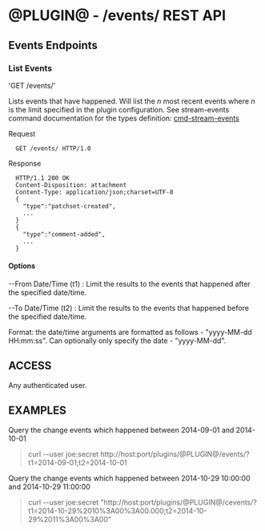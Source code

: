 @PLUGIN@ - /events/ REST API
==================

Events Endpoints
----------------

### List Events

'GET /events/'

Lists events that have happened. Will list the _n_ most recent events where _n_
is the limit specified in the plugin configuration. See stream-events command
documentation for the types definition:
[cmd-stream-events](../../../Documentation/cmd-stream-events.html#events)

Request

```
  GET /events/ HTTP/1.0
```

Response

```
  HTTP/1.1 200 OK
  Content-Disposition: attachment
  Content-Type: application/json;charset=UTF-8
  {
    "type":"patchset-created",
    ...
  }
  {
    "type":"comment-added",
    ...
  }
```
#### Options

--From Date/Time (t1)
: Limit the results to the events that happened after the specified date/time.


--To Date/Time (t2)
: Limit the results to the events that happened before the specified date/time.

Format: the date/time arguments are formatted as follows - "yyyy-MM-dd HH:mm:ss".
Can optionally only specify the date - "yyyy-MM-dd".


ACCESS
-------
Any authenticated user.

EXAMPLES
--------

Query the change events which happened between 2014-09-01 and 2014-10-01

>    curl --user joe:secret http://host:port/plugins/@PLUGIN@/events/?t1=2014-09-01;t2=2014-10-01

Query the change events which happened between 2014-10-29 10:00:00 and 2014-10-29 11:00:00

>    curl --user joe:secret "http://host:port/plugins/@PLUGIN@/cevents/?t1=2014-10-29%2010%3A00%3A00.000;t2=2014-10-29%2011%3A00%3A00"

